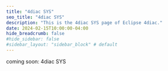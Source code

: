 ```yaml
---
title: "4diac SYS"
seo_title: "4diac SYS"
description: "This is the 4diac SYS page of Eclipse 4diac."
date: 2024-02-15T10:00:00-04:00
hide_breadcrumb: false
#hide_sidebar: false
#sidebar_layout: "sidebar_block" # default
---
```


coming soon: 4diac SYS

